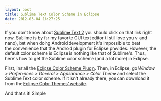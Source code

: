 ```yaml
---
layout: post
title: Sublime Text Color Scheme in Eclipse
date: 2012-03-04 18:27:25
---
```


If you don't know about <a title="Best text editor ever." href="http://www.sublimetext.com/2">Sublime Text 2</a> you should click on that link right now. Sublime is by far my favorite GUI text editor (I still love you vi and nano), but when doing Android development it's impossible to beat the convenience that the Android plugin for Eclipse provides. However, the default color scheme is Eclipse is nothing like that of Sublime's. Thus, here's how to get the Sublime color scheme (and a lot more) in Eclipse.

First, install the <a href="http://www.eclipsecolorthemes.org/?view=plugin">Eclipse Color Scheme Plugin</a>. Then, in Eclipse, go <em>Window &gt; Preferences &gt; General &gt; Appearance &gt; Color Theme </em>and select the Sublime Text color scheme. If it isn't already there, you can download it from the <a href="http://www.eclipsecolorthemes.org/?view=theme&amp;id=66">Eclipse Color Themes' website</a>.

And that's it! Simple.
